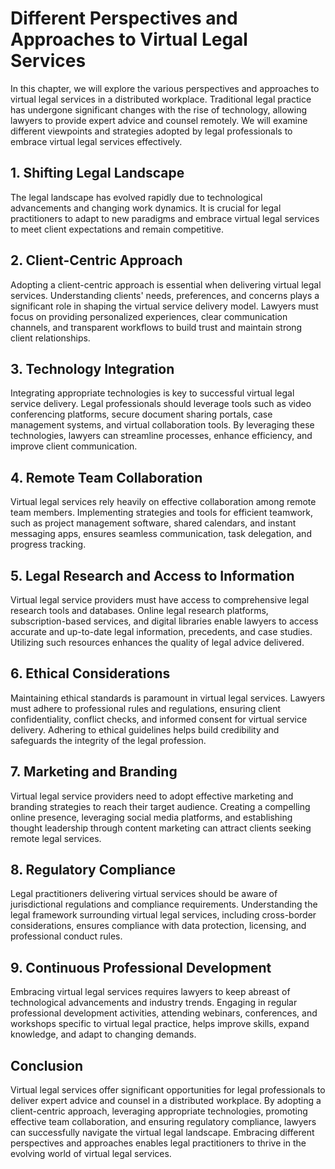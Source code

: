 Different Perspectives and Approaches to Virtual Legal Services
========================================================================

In this chapter, we will explore the various perspectives and approaches to virtual legal services in a distributed workplace. Traditional legal practice has undergone significant changes with the rise of technology, allowing lawyers to provide expert advice and counsel remotely. We will examine different viewpoints and strategies adopted by legal professionals to embrace virtual legal services effectively.

**1. Shifting Legal Landscape**
-------------------------------

The legal landscape has evolved rapidly due to technological advancements and changing work dynamics. It is crucial for legal practitioners to adapt to new paradigms and embrace virtual legal services to meet client expectations and remain competitive.

**2. Client-Centric Approach**
------------------------------

Adopting a client-centric approach is essential when delivering virtual legal services. Understanding clients' needs, preferences, and concerns plays a significant role in shaping the virtual service delivery model. Lawyers must focus on providing personalized experiences, clear communication channels, and transparent workflows to build trust and maintain strong client relationships.

**3. Technology Integration**
-----------------------------

Integrating appropriate technologies is key to successful virtual legal service delivery. Legal professionals should leverage tools such as video conferencing platforms, secure document sharing portals, case management systems, and virtual collaboration tools. By leveraging these technologies, lawyers can streamline processes, enhance efficiency, and improve client communication.

**4. Remote Team Collaboration**
--------------------------------

Virtual legal services rely heavily on effective collaboration among remote team members. Implementing strategies and tools for efficient teamwork, such as project management software, shared calendars, and instant messaging apps, ensures seamless communication, task delegation, and progress tracking.

**5. Legal Research and Access to Information**
-----------------------------------------------

Virtual legal service providers must have access to comprehensive legal research tools and databases. Online legal research platforms, subscription-based services, and digital libraries enable lawyers to access accurate and up-to-date legal information, precedents, and case studies. Utilizing such resources enhances the quality of legal advice delivered.

**6. Ethical Considerations**
-----------------------------

Maintaining ethical standards is paramount in virtual legal services. Lawyers must adhere to professional rules and regulations, ensuring client confidentiality, conflict checks, and informed consent for virtual service delivery. Adhering to ethical guidelines helps build credibility and safeguards the integrity of the legal profession.

**7. Marketing and Branding**
-----------------------------

Virtual legal service providers need to adopt effective marketing and branding strategies to reach their target audience. Creating a compelling online presence, leveraging social media platforms, and establishing thought leadership through content marketing can attract clients seeking remote legal services.

**8. Regulatory Compliance**
----------------------------

Legal practitioners delivering virtual services should be aware of jurisdictional regulations and compliance requirements. Understanding the legal framework surrounding virtual legal services, including cross-border considerations, ensures compliance with data protection, licensing, and professional conduct rules.

**9. Continuous Professional Development**
------------------------------------------

Embracing virtual legal services requires lawyers to keep abreast of technological advancements and industry trends. Engaging in regular professional development activities, attending webinars, conferences, and workshops specific to virtual legal practice, helps improve skills, expand knowledge, and adapt to changing demands.

**Conclusion**
--------------

Virtual legal services offer significant opportunities for legal professionals to deliver expert advice and counsel in a distributed workplace. By adopting a client-centric approach, leveraging appropriate technologies, promoting effective team collaboration, and ensuring regulatory compliance, lawyers can successfully navigate the virtual legal landscape. Embracing different perspectives and approaches enables legal practitioners to thrive in the evolving world of virtual legal services.
